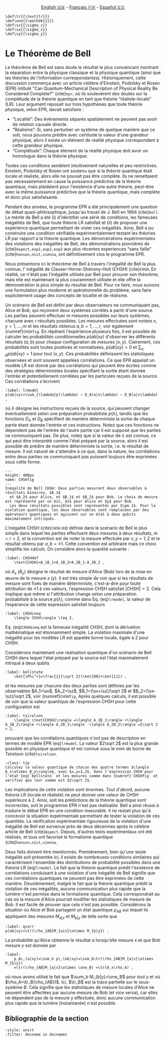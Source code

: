 <p style="text-align: center;">
    <a id="linken" href="../../../../en/content/index.html">English &#x1F1EC;&#x1F1E7;</a> - 
    <a id="linkfr" href="../../../../fr/content/index.html">Français &#x1F1EB;&#x1F1F7;</a> - 
    <a id="linkes" href="../../../../es/content/index.html">Español &#x1F1EA;&#x1F1F8;</a>
</p>
<script>
    currentPage = window.location.href;
    beforeLang = currentPage.slice(0, currentPage.indexOf("content") - 3);
    afterLang = currentPage.slice(currentPage.indexOf("content"));
    document.getElementById("linken").href = beforeLang + "en/" + afterLang;
    document.getElementById("linkfr").href = beforeLang + "fr/" + afterLang;
    document.getElementById("linkes").href = beforeLang + "es/" + afterLang;
</script>


```{math}
\def\tr{{\text{tr}}}
\def\one{{\mathbb{1}}}
\def\sz{{\sigma_z}}
\def\sx{{\sigma_x}}
\def\sy{{\sigma_y}}
```

# Le Théorème de Bell

Le théorème de Bell est sans doute le résultat le plus convaincant montrant la séparation entre la physique classique et la physique quantique (ainsi que les théories de l'information correspondantes). Historiquement, cette discussion commença avec un article célèbre d'Einstein, Podolsky et Rosen (EPR) intitulé "Can Quantum-Mechanical Description of Physical Reality Be Considered Complete?"
{cite}`epr`, où ils soulevèrent des doutes sur la complétude de la théorie quantique en tant que théorie “réaliste-locale” (LR). Leur argument reposait sur trois hypothèses que toute théorie physique, selon EPR, devait satisfaire :

- “Localité”: Des événements séparés spatialement ne peuvent pas avoir de relation causale directe.
- “Réalisme”: Si, sans perturber un système de quelque manière que ce soit, nous pouvons prédire avec certitude la valeur d'une grandeur physique, alors il existe un élément de réalité physique correspondant à cette grandeur physique.
- “Complétude”: Chaque élément de la réalité physique doit avoir un homologue dans la théorie physique.

Toutes ces conditions semblent intuitivement naturelles et peu restrictives. Einstein, Podolsky et Rosen ont soutenu que si la théorie quantique était locale et réaliste, alors elle ne pouvait pas être complète. Ils ne remettaient pas nécessairement en cause la puissance prédictive de la théorie quantique, mais plaidaient pour l'existence d'une autre théorie, peut-être avec la même puissance prédictive que la théorie quantique, mais complète et donc plus satisfaisante.

Pendant des années, le programme EPR a été principalement une question de débat quasi-philosophique, jusqu'au travail de J. Bell en 1964 {cite}`bell`. Le mérite de Bell a été (i) d'identifier une série de conditions, les fameuses inégalités de Bell, que toute théorie LR satisfait et (ii) de proposer une expérience quantique permettant de violer ces inégalités. Ainsi, Bell a pu construire une condition vérifiable expérimentalement testant les théories LR par rapport à la théorie quantique. Les démonstrations expérimentales des violations des inégalités de Bell, des démonstrations pionnières de {cite}`Aspect,exp1,exp2,exp3` aux plus récentes experiences “sans faille” {cite}`hanson,nist,vienna`, ont définitivement clos le programme EPR.

Nous présentons ici le théorème de Bell à travers l'inégalité de Bell la plus connue, l’ inégalité de Clauser-Horne-Shimony-Holt (CHSH) {cite}`CHSH`. En réalité, ce n'était pas l'inégalité utilisée par Bell pour prouver son théorème, mais elle est maintenant la plus couramment utilisée et elle offre la démonstration la plus simple du résultat de Bell. Pour ce faire, nous suivons une formulation plus moderne et opérationnelle du problème, sans faire explicitement usage des concepts de localité et de réalisme.

Un scénario de Bell est défini par deux observateurs ne communiquant pas, Alice et Bob, qui reçoivent deux systèmes corrélés à partir d'une source. Les parties peuvent effectuer $m$ mesures possibles sur leurs systèmes, chacune avec $r$ résultats possibles. Les mesures effectuées sont notées $x,y=1,\ldots,m$ et les résultats obtenus $a,b=1,\ldots,r$, voir également {numref}`CHSHfig`. En répétant l'expérience plusieurs fois, il est possible de calculer les probabilités conditionnelles $p(ab|xy)$ d'observer les différents résultats $(a,b)$ pour chaque configuration de mesures $(x,y)$. Clairement, ces probabilités sont toutes positives et normalisées, $p(ab|xy)>0$ et $\sum_{a,b}p(ab|xy)=1$ pour tout $(x,y)$. Ces probabilités définissent les statistiques observées et sont souvent appelées corrélations. Ce que EPR appelait un modèle LR est donné par des corrélations qui peuvent être écrites comme des stratégies déterministes locales spécifiant la sortie étant donnée l'entrée et potentiellement corrélées par les particules reçues de la source. Ces corrélations s'écrivent

```{math}
:label: lrmodel
p(ab|xy)=\sum_{\lambda}p(\lambda) ~ D_A(a|x\lambda) ~ D_B(a|x\lambda) ,
```

où $\lambda$ désigne les instructions reçues de la source, qui peuvent changer éventuellement selon une préparation probabiliste $p(\lambda)$, tandis que les fonctions $D_A$ et $D_B$ spécifient de manière déterministe la sortie de chaque partie étant donnée l'entrée et ces instructions. Notez que ces fonctions ne dépendent pas de l'entrée de l'autre partie car il est supposé que les parties ne communiquent pas. De plus, notez que si la valeur de $\lambda$ est connue, ce qui peut être interprété comme l'état préparé par la source, alors il est possible de prédire de manière déterministe la sortie, i.e. le résultat de mesure. Il est naturel de s'attendre à ce que, dans la nature, les corrélations entre deux parties ne communiquant pas puissent toujours être exprimées sous cette forme.


```{figure} ./CHSH_Fig.png
---
height: 400px
name: CHSHfig
---
Inégalité de Bell CHSH: Deux parties mesurent deux observables à résultats binaires, $A_1$
  et $A_2$ pour Alice, et $B_1$ et $B_2$ pour Bob. Le choix de mesure est représenté par un bit, $x$ pour Alice et $y$ pour Bob.
  Les deux résultats possibles sont représentés par $\pm 1$. Pour la violation quantique, les deux observables sont remplacées par des opérateurs quantiques et agissent sur un état à deux qubits maximalement intriqués.
```

L’inégalité CHSH {cite}`CHSH` est définie dans le scénario de Bell le plus simple dans lequel les parties effectuent deux mesures à deux résultats, $m=r=2$, et la convention est de noter la mesure effectuée par $x,y=1,2$ et le résultat obtenu par $a,b=\pm 1$. Cette convention est arbitraire mais ce choix simplifie les calculs. On considère alors la quantité suivante :

```{math}
:label: CHSHdef
    \text{CHSH}=A_1B_1+A_1B_2+A_2B_1-A_2B_2 ,
```

où $A_x$ ($B_y$) désigne le résultat de mesure d'Alice (Bob) lors de la mise en œuvre de la mesure $x$ ($y$). Il est très simple de voir que si les résultats de mesure sont fixés de manière déterministe, c'est-à-dire pour toute attribution de $\pm 1$ à ces valeurs, l'expression CHSH satisfait $|CHSH|=2$. Cela implique que même si l'attribution change selon une préparation probabiliste à la source $p(\lambda)$, comme dans Eq. {eq}`lrmodel`, la valeur de l’espérance de cette expression satisfait toujours 

```{math}
:label: CHSHineq
    \langle CHSH\rangle \leq 2.
```

Eq. {eq}`CHSHineq` est la fameuse inégalité CHSH, dont la dérivation mathématique est étonnamment simple. La violation maximale d'une inégalité pour les modèles LR est appelée borne locale, égale à 2 pour CHSH.

Considérons maintenant une réalisation quantique d'un scénario de Bell CHSH dans lequel l'état préparé par la source est l'état maximalement intriqué à deux qubits

```{math}
:label: bellstate
    \ket{\Phi^+}=\frac{1}{\sqrt 2}(\ket{00}+\ket{11}) ,
```

et les mesures par chacune des deux parties sont définies par les observables $A_1=\sx$, $A_2=\sz$, $B_1=(\sx+\sz)/\sqrt 2$ et $B_2=(\sx-\sz)/\sqrt 2$, voir {numref}`CHSHfig`. Après quelques calculs, il est possible de voir que la valeur quantique de l'expression CHSH pour cette configuration est

```{math}
:label: tsirelson
    \langle \text{CHSH}\rangle =\langle A_1B_1\rangle +\langle A_1B_2\rangle +\langle A_2B_1\rangle -\langle A_2B_2\rangle =2\sqrt 2 > 2,
```

prouvant que les corrélations quantiques n'ont pas de description en termes de modèle EPR {eq}`lrmodel`. La valeur $2\sqrt 2$ est la plus grande possible en physique quantique et est connue sous le nom de borne de Tsirelson {cite}`tsirelson`.

<!--\textbf{Exercise 1}: Compute the quantum value of each of the four terms $\langle A_x\otimes B_y\rangle$, with $x,y=1,2$, in the CHSH expression for the state {eq}`bellstate` and settings as in {numref}`CHSHfig` and verify that they sum up to $2\sqrt 2$.-->

`````{admonition} Exercice 1
:class: tip
Calculez la valeur quantique de chacun des quatre termes $\langle A_x\otimes B_y\rangle$, avec $x,y=1,2$, dans l'expression CHSH pour l'état {eq}`bellstate` et les mesures comme dans {numref}`CHSHfig` et verifiez que leur somme est $2\sqrt 2$.
`````

Les implications de cette violation sont énormes. Tout d'abord, aucune théorie LR (locale et réaliste) ne peut donner une valeur de CHSH supérieure à 2. Ainsi, soit les prédictions de la théorie quantique sont incorrectes, soit le programme EPR n'est pas réalisable. Bell a ainsi réussi à traduire le débat EPR en une condition mesurable. Il ne restait plus qu'à concevoir la situation expérimentale permettant de tester la violation de ces quantités. La vérification expérimentale rigoureuse de la violation d'une inégalité de Bell est survenue près de deux décennies après le célèbre article de Bell {cite}`Aspect`. Depuis, d'autres tests expérimentaux ont été réalisés, et tous ont favorisé le formalisme quantique {cite}`hanson,nist,vienna`.

Deux faits doivent être mentionnés. Premièrement, bien qu'une seule inégalité soit présentée ici, il existe de nombreuses conditions similaires qui caractérisent l'ensemble des distributions de probabilité possibles dans une théorie LR {eq}`lrmodel`. Le fait que la théorie quantique prédit l'existence de corrélations conduisant à une violation d'une inégalité de Bell signifie que ces corrélations quantiques ne peuvent pas être exprimées de cette manière.
Deuxièmement, malgré le fait que la théorie quantique prédit la violation de ces inégalités, aucune communication plus rapide que la lumière n'est permise dans le formalisme quantique. Cela correspondrait au cas où la mesure d'Alice pourrait modifier les statistiques de mesure de Bob. Il est facile de prouver que cela n'est pas possible. Considérons la situation où Alice et Bob partagent un état quantique $\rho_{AB}$ sur lequel ils appliquent des mesures ${M_{a|x}}$ et ${M_{b|y}}$ de telle sorte que


```{math}
:label: qcorr
p(ab|xy)=\tr(\rho_{AB}M_{a|x}\otimes M_{b|y}) .
```

La probabilité qu'Alice obtienne le résultat $a$ lorsqu'elle mesure $x$ et que Bob mesure $y$ est donnée par

```{math}
:label:
    p_A\,(a|xy)=\sum_b p\,(ab|xy)=\sum_b\tr(\rho_{AB}M_{a|x}\otimes M_{b|y})
    =\tr(\rho_{AB}M_{a|x}\otimes \one_B) =\tr(A_x\rho_A) ,
```

où nous avons utilisé le fait que $\sum_b M_{b|y}=\one_B$ pour tout $y$ et où $\rho_A=\tr_B(\rho_{AB})$. Ici, $\tr_B$ est la trace partielle sur le sous-système $B$. Cela signifie que les statistiques de mesure locales d'Alice ne peuvent être affectées par aucune mesure de Bob (et vice versa), car elles ne dépendent pas de la mesure $y$ effectuée, donc aucune communication plus rapide que la lumière (instantanée) n'est possible.

<!--TODO Luke: I think this above section could be clearer, regarding the partial trace etc. -->

## Bibliographie de la section
```{bibliography}
:style: unsrt
:filter: docname in docnames
```







